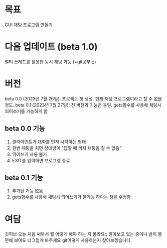 # 목표
GUI 채팅 프로그램 만들기

# 다음 업데이트 (beta 1.0)
멀티 쓰레드를 활용한 동시 채팅 가능
(+git공부 ;;)

# 버전
beta 0.0 (2023년 7월 26일): 프로젝트 첫 생성. 현재 채팅 프로그램이라고 할 수 없을 정도.
beta 0.1 (2023년 7월 27일): 전 버전과 기능은 동일. gets함수를 사용해 채팅시 띄어쓰기를 가능하게 함

## beta 0.0 기능
  1. 클라이언트가 대화를 먼저 시작하는 형태
  2. 한번 채팅을 치면 상대방이 "답할 때 까지 채팅을 칠 수 없음"
  3. 뛰어쓰기 사용 불가
  4. EXIT를 입력하면 프로그램 종료

## beta 0.1 기능
  1. 추가된 기능 없음.
  2. gets함수를 사용해 채팅시 띄어쓰기가 불가능 하다는 점을 수정함

# 여담
깃허브 오늘 처음 써봐서 뭘 어떻게 해야 하는 지 몰라요;;
알아보고 있는 중이니 글이 불편해 보여도 너그럽게 봐주세요
git어떻게 사용하는지 찾아보겠습니다.

